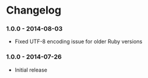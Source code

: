 # Changelog

### 1.0.0 - 2014-08-03

- Fixed UTF-8 encoding issue for older Ruby versions

### 1.0.0 - 2014-07-26

- Initial release
